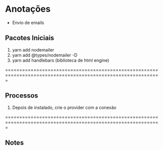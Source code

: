 # Anotações

- Envio de emails

## Pacotes Iniciais

1. yarn add nodemailer
2. yarn add @types/nodemailer -D
3. yarn add handlebars (biblioteca de html engine)

=============================================================================================================

## Processos

1. Depois de instalado, crie o provider com a conexão

=============================================================================================================

## Notes

